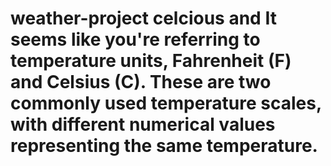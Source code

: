 # weather-project celcious and It seems like you're referring to temperature units, Fahrenheit (F) and Celsius (C). These are two commonly used temperature scales, with different numerical values representing the same temperature.

